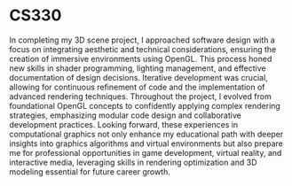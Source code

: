 # CS330
In completing my 3D scene project, I approached software design with a focus on integrating aesthetic and technical considerations, ensuring the creation of immersive environments using OpenGL. This process honed new skills in shader programming, lighting management, and effective documentation of design decisions. Iterative development was crucial, allowing for continuous refinement of code and the implementation of advanced rendering techniques. Throughout the project, I evolved from foundational OpenGL concepts to confidently applying complex rendering strategies, emphasizing modular code design and collaborative development practices. Looking forward, these experiences in computational graphics not only enhance my educational path with deeper insights into graphics algorithms and virtual environments but also prepare me for professional opportunities in game development, virtual reality, and interactive media, leveraging skills in rendering optimization and 3D modeling essential for future career growth.
